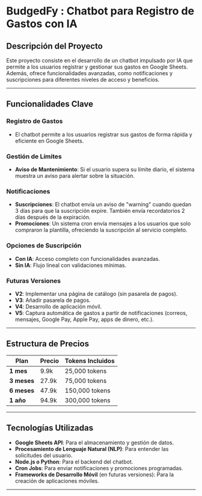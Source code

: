 # BudgedFy : Chatbot para Registro de Gastos con IA

## Descripción del Proyecto

Este proyecto consiste en el desarrollo de un chatbot impulsado por IA que permite a los usuarios registrar y gestionar sus gastos en Google Sheets. Además, ofrece funcionalidades avanzadas, como notificaciones y suscripciones para diferentes niveles de acceso y beneficios.

---

## Funcionalidades Clave

### Registro de Gastos

- El chatbot permite a los usuarios registrar sus gastos de forma rápida y eficiente en Google Sheets.

### Gestión de Límites

- **Aviso de Mantenimiento**: Si el usuario supera su límite diario, el sistema muestra un aviso para alertar sobre la situación.

### Notificaciones

- **Suscripciones**: El chatbot envía un aviso de "warning" cuando quedan 3 días para que la suscripción expire. También envía recordatorios 2 días después de la expiración.
- **Promociones**: Un sistema cron envía mensajes a los usuarios que solo compraron la plantilla, ofreciendo la suscripción al servicio completo.

### Opciones de Suscripción

- **Con IA**: Acceso completo con funcionalidades avanzadas.
- **Sin IA**: Flujo lineal con validaciones mínimas.

### Futuras Versiones

- **V2**: Implementar una página de catálogo (sin pasarela de pagos).
- **V3**: Añadir pasarela de pagos.
- **V4**: Desarrollo de aplicación móvil.
- **V5**: Captura automática de gastos a partir de notificaciones (correos, mensajes, Google Pay, Apple Pay, apps de dinero, etc.).

---

## Estructura de Precios

| Plan        | Precio | Tokens Incluidos |
| ----------- | ------ | ---------------- |
| **1 mes**   | 9.9k   | 25,000 tokens    |
| **3 meses** | 27.9k  | 75,000 tokens    |
| **6 meses** | 47.9k  | 150,000 tokens   |
| **1 año**   | 94.9k  | 300,000 tokens   |

---

## Tecnologías Utilizadas

- **Google Sheets API**: Para el almacenamiento y gestión de datos.
- **Procesamiento de Lenguaje Natural (NLP)**: Para entender las solicitudes del usuario.
- **Node.js o Python**: Para el backend del chatbot.
- **Cron Jobs**: Para enviar notificaciones y promociones programadas.
- **Frameworks de Desarrollo Móvil** (en futuras versiones): Para la creación de aplicaciones móviles.

---
